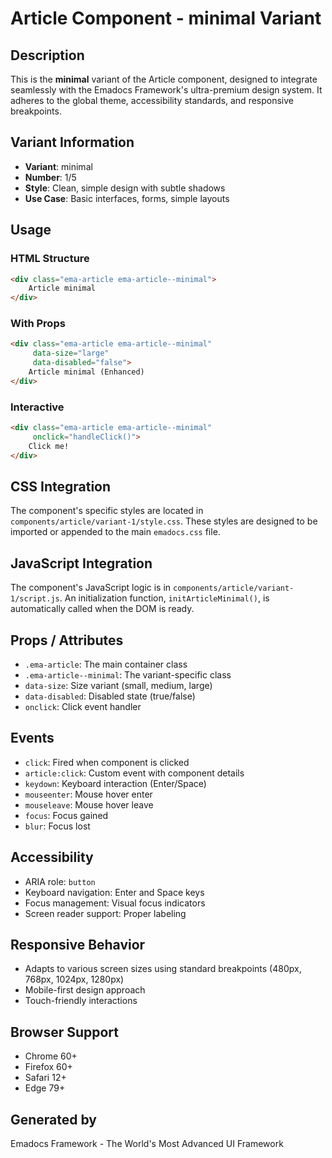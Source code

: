 # Article Component - minimal Variant

## Description
This is the **minimal** variant of the Article component, designed to integrate seamlessly with the Emadocs Framework's ultra-premium design system. It adheres to the global theme, accessibility standards, and responsive breakpoints.

## Variant Information
- **Variant**: minimal
- **Number**: 1/5
- **Style**: Clean, simple design with subtle shadows
- **Use Case**: Basic interfaces, forms, simple layouts

## Usage

### HTML Structure
```html
<div class="ema-article ema-article--minimal">
    Article minimal
</div>
```

### With Props
```html
<div class="ema-article ema-article--minimal" 
     data-size="large" 
     data-disabled="false">
    Article minimal (Enhanced)
</div>
```

### Interactive
```html
<div class="ema-article ema-article--minimal" 
     onclick="handleClick()">
    Click me!
</div>
```

## CSS Integration
The component's specific styles are located in `components/article/variant-1/style.css`. These styles are designed to be imported or appended to the main `emadocs.css` file.

## JavaScript Integration
The component's JavaScript logic is in `components/article/variant-1/script.js`. An initialization function, `initArticleMinimal()`, is automatically called when the DOM is ready.

## Props / Attributes
- `.ema-article`: The main container class
- `.ema-article--minimal`: The variant-specific class
- `data-size`: Size variant (small, medium, large)
- `data-disabled`: Disabled state (true/false)
- `onclick`: Click event handler

## Events
- `click`: Fired when component is clicked
- `article:click`: Custom event with component details
- `keydown`: Keyboard interaction (Enter/Space)
- `mouseenter`: Mouse hover enter
- `mouseleave`: Mouse hover leave
- `focus`: Focus gained
- `blur`: Focus lost

## Accessibility
- ARIA role: `button`
- Keyboard navigation: Enter and Space keys
- Focus management: Visual focus indicators
- Screen reader support: Proper labeling

## Responsive Behavior
- Adapts to various screen sizes using standard breakpoints (480px, 768px, 1024px, 1280px)
- Mobile-first design approach
- Touch-friendly interactions

## Browser Support
- Chrome 60+
- Firefox 60+
- Safari 12+
- Edge 79+

## Generated by
Emadocs Framework - The World's Most Advanced UI Framework
